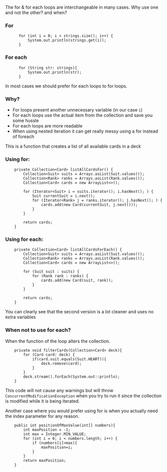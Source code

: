 The for & for each loops are interchangeable in many cases.
Why use one and not the other? and when?
### For
```
      for (int i = 0; i < strings.size(); i++) {
          System.out.println(strings.get(i));
      }
```
### For each
```
      for (String str: strings){
          System.out.println(str);
      }
```
In most cases we should prefer for each loops to for loops.
### Why?
* For loops present another unnecessary variable (in our case `i`)
* For each loops use the actual item from the collection and save you some hussle
* For each loops are more readable
* When using nested iteration it can get really messy using a for instead of foreach

This is a function that creates a list of all available cards in a deck

### Using for:
```
    private Collection<Card> listAllCardsFor() {
        Collection<Suit> suits = Arrays.asList(Suit.values());
        Collection<Rank> ranks = Arrays.asList(Rank.values());
        Collection<Card> cards = new ArrayList<>();

        for (Iterator<Suit> i = suits.iterator(); i.hasNext(); ) {
            Suit currentSuit = i.next();
            for (Iterator<Rank> j = ranks.iterator(); j.hasNext(); ) {
                cards.add(new Card(currentSuit, j.next()));
            }
        }

        return cards;
    }
```

### Using for each:
```
    private Collection<Card> listAllCardsForEach() {
        Collection<Suit> suits = Arrays.asList(Suit.values());
        Collection<Rank> ranks = Arrays.asList(Rank.values());
        Collection<Card> cards = new ArrayList<>();

        for (Suit suit : suits) {
            for (Rank rank : ranks) {
                cards.add(new Card(suit, rank));
            }
        }

        return cards;
    }
```
You can clearly see that the second version is a lot cleaner and uses no extra variables


### When not to use for each?
When the function of the loop alters the collection.

```
    private void filterCards(Collection<Card> deck){
        for (Card card: deck) {
            if(card.suit.equals(Suit.HEART)){
                deck.remove(card);
            }
        }
        deck.stream().forEach(System.out::println);
    }
```

This code will not cause any warnings but will throw `ConcurrentModificationException` when you try to run it since the collection is modified while it is being iterated.

Another case where you would prefer using for is when you actually need the index parameter for any reason.
```
    public int positionOfMaxValue(int[] numbers){
        int maxPosition = -1;
        int max = Integer.MIN_VALUE;
        for (int i = 0; i < numbers.length; i++) {
            if (numbers[i]>max){
                maxPosition=i;
            }
        }
        return maxPosition;
    }
```